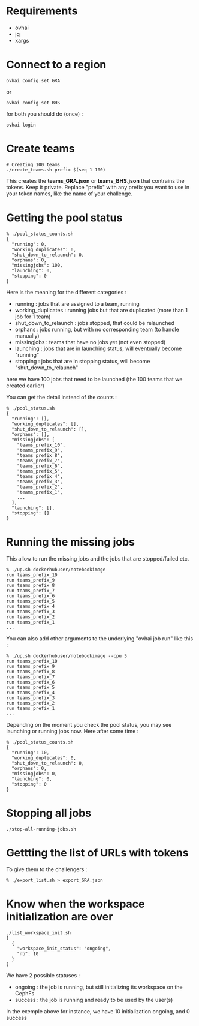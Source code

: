 # Requirements

- ovhai
- jq
- xargs

# Connect to a region

```
ovhai config set GRA
```

or 

```
ovhai config set BHS
````

for both you should do (once) : 

```
ovhai login
````

# Create teams

````
# Creating 100 teams
./create_teams.sh prefix $(seq 1 100)
````

This creates the **teams_GRA.json** or **teams_BHS.json** that contrains the tokens. Keep it private.
Replace "prefix" with any prefix you want to use in your token names, like the name of your challenge.

# Getting the pool status 

````
% ./pool_status_counts.sh 
{
  "running": 0,
  "working_duplicates": 0,
  "shut_down_to_relaunch": 0,
  "orphans": 0,
  "missingjobs": 100,
  "launching": 0,
  "stopping": 0
}
````

Here is the meaning for the different categories : 
- running : jobs that are assigned to a team, running
- working_duplicates : running jobs but that are duplicated (more than 1 job for 1 team)
- shut_down_to_relaunch : jobs stopped, that could be relaunched
- orphans : jobs running, but with no corresponding team (to handle manually)
- missingjobs : teams that have no jobs yet (not even stopped)
- launching : jobs that are in launching status, will eventually become "running"
- stopping : jobs that are in stopping status, will become "shut_down_to_relaunch" 

here we have 100 jobs that need to be launched (the 100 teams that we created earlier)

You can get the detail instead of the counts : 

```
% ./pool_status.sh
{
  "running": [],
  "working_duplicates": [],
  "shut_down_to_relaunch": [],
  "orphans": [],
  "missingjobs": [
    "teams_prefix_10",
    "teams_prefix_9",
    "teams_prefix_8",
    "teams_prefix_7",
    "teams_prefix_6",
    "teams_prefix_5",
    "teams_prefix_4",
    "teams_prefix_3",
    "teams_prefix_2",
    "teams_prefix_1",
    ...
  ],
  "launching": [],
  "stopping": []
}
```


# Running the missing jobs 

This allow to run the missing jobs and the jobs that are stopped/failed etc.

```
% ./up.sh dockerhubuser/notebookimage
run teams_prefix_10
run teams_prefix_9
run teams_prefix_8
run teams_prefix_7
run teams_prefix_6
run teams_prefix_5
run teams_prefix_4
run teams_prefix_3
run teams_prefix_2
run teams_prefix_1
...
```

You can also add other arguments to the underlying "ovhai job run" like this : 
```
% ./up.sh dockerhubuser/notebookimage --cpu 5
run teams_prefix_10
run teams_prefix_9
run teams_prefix_8
run teams_prefix_7
run teams_prefix_6
run teams_prefix_5
run teams_prefix_4
run teams_prefix_3
run teams_prefix_2
run teams_prefix_1
...
```


Depending on the moment you check the pool status, you may see launching or running jobs now. Here after some time : 

```
% ./pool_status_counts.sh               
{
  "running": 10,
  "working_duplicates": 0,
  "shut_down_to_relaunch": 0,
  "orphans": 0,
  "missingjobs": 0,
  "launching": 0,
  "stopping": 0
}
````

# Stopping all jobs

```
./stop-all-running-jobs.sh 
```


# Gettting the list of URLs with tokens

To give them to the challengers : 

```
% ./export_list.sh > export_GRA.json 
```

# Know when the workspace initialization are over 


```
./list_workspace_init.sh
[
  {
    "workspace_init_status": "ongoing",
    "nb": 10
  }
]
```

We have 2 possible statuses :
- ongoing : the job is running, but still initializing its workspace on the CephFs
- success : the job is running and ready to be used by the user(s)

In the exemple above for instance, we have 10 initialization ongoing, and 0 success

